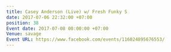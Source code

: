 ```yaml
---
title: Casey Anderson (Live) w/ Fresh Funky S
date: 2017-07-06 22:32:00 +07:00
position: 38
Event date: 2017-07-08 00:00:00 +07:00
Venue: savage
Event URL: https://www.facebook.com/events/116024895676553/
---
```


